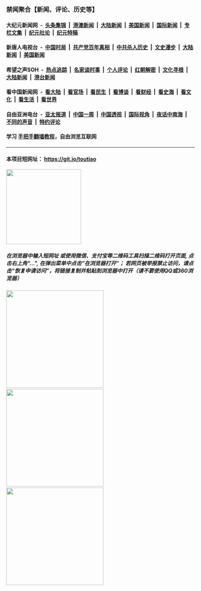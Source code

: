 ### 禁闻聚合【新闻、评论、历史等】

#### 大纪元新闻网 &nbsp;-&nbsp; [头条集锦](indexes/E头条集锦.md?t=02160322) &nbsp;|&nbsp; [港澳新闻](indexes/E港澳新闻.md?t=02160322)  &nbsp;|&nbsp; [大陆新闻](indexes/E大陆新闻.md?t=02160322) &nbsp;|&nbsp; [美国新闻](indexes/E美国新闻.md?t=02160322) &nbsp;|&nbsp; [国际新闻](indexes/E国际新闻.md?t=02160322) &nbsp;|&nbsp; [专栏文集](indexes/E专栏文集.md?t=02160322) &nbsp;|&nbsp; [纪元社论](indexes/E纪元社论.md?t=02160322) &nbsp;|&nbsp; [纪元特稿](indexes/E纪元特稿.md?t=02160322) 

#### 新唐人电视台 &nbsp;-&nbsp; [中国时局](indexes/N中国时局.md?t=02160322) &nbsp;|&nbsp; [共产党百年真相](indexes/N共产党百年真相.md?t=02160322) &nbsp;|&nbsp; [中共杀人历史](indexes/N中共杀人历史.md?t=02160322) &nbsp;|&nbsp; [文史漫步](indexes/N文史漫步.md?t=02160322) &nbsp;|&nbsp; [大陆新闻](indexes/N大陆新闻.md?t=02160322) &nbsp;|&nbsp; [美国新闻](indexes/N美国新闻.md?t=02160322)

#### 希望之声SOH &nbsp;-&nbsp; [热点追踪](indexes/H热点追踪.md?t=02160322) &nbsp;|&nbsp; [名家谈时事](indexes/H名家谈时事.md?t=02160322) &nbsp;|&nbsp; [个人评论](indexes/H个人评论.md?t=02160322)  &nbsp;|&nbsp; [红朝解密](indexes/H红朝解密.md?t=02160322) &nbsp;|&nbsp; [文化寻根](indexes/H文化寻根.md?t=02160322) &nbsp;|&nbsp; [大陆新闻](indexes/H大陆新闻.md?t=02160322) &nbsp;|&nbsp; [港台新闻](indexes/H港台新闻.md?t=02160322)

#### 看中国新闻网 &nbsp;-&nbsp; [看大陆](indexes/S看大陆.md?t=02160322) &nbsp;|&nbsp; [看官场](indexes/S看官场.md?t=02160322) &nbsp;|&nbsp; [看民生](indexes/S看民生.md?t=02160322)  &nbsp;|&nbsp; [看博谈](indexes/S看博谈.md?t=02160322) &nbsp;|&nbsp; [看财经](indexes/S看财经.md?t=02160322) &nbsp;|&nbsp; [看史海](indexes/S看史海.md?t=02160322) &nbsp;|&nbsp; [看文化](indexes/S看文化.md?t=02160322) &nbsp;|&nbsp; [看生活](indexes/S看生活.md?t=02160322) &nbsp;|&nbsp; [看世界](indexes/S看世界.md?t=02160322)

#### 自由亚洲电台 &nbsp;-&nbsp; [亚太报道](indexes/R亚太报道.md?t=02160322) &nbsp;|&nbsp; [中国一周](indexes/R中国一周.md?t=02160322) &nbsp;|&nbsp; [中国透视](indexes/R中国透视.md?t=02160322)  &nbsp;|&nbsp; [国际视角](indexes/R国际视角.md?t=02160322) &nbsp;|&nbsp; [夜话中南海](indexes/R夜话中南海.md?t=02160322) &nbsp;|&nbsp; [不同的声音](indexes/R不同的声音.md?t=02160322) &nbsp;|&nbsp; [特约评论](indexes/R特约评论.md?t=02160322)

#### 学习 [手把手翻墙教程](https://github.com/gfw-breaker/guides/wiki)，自由浏览互联网

----

#### 本项目短网址： https://git.io/toutiao
<img src="https://raw.githubusercontent.com/gfw-breaker/banned-news/master/scripts/img/qr.png" width="200px"/>  

##### 在浏览器中输入短网址 或使用微信、支付宝等二维码工具扫描二维码打开页面, 点击右上角"...", 在弹出菜单中点击“在浏览器打开”； 若网页被举报禁止访问，请点击“恢复申请访问”，将链接复制并粘贴到浏览器中打开（请不要使用QQ或360浏览器）

<img src="https://raw.githubusercontent.com/gfw-breaker/banned-news/master/scripts/img/1.png" width="260px"/> &nbsp; <img src="https://raw.githubusercontent.com/gfw-breaker/banned-news/master/scripts/img/2.png" width="260px"/> &nbsp; <img src="https://raw.githubusercontent.com/gfw-breaker/banned-news/master/scripts/img/3.png" width="260px"/>
